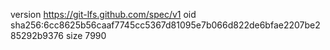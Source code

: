 version https://git-lfs.github.com/spec/v1
oid sha256:6cc8625b56caaf7745cc5367d81095e7b066d822de6bfae2207be285292b9376
size 7990
